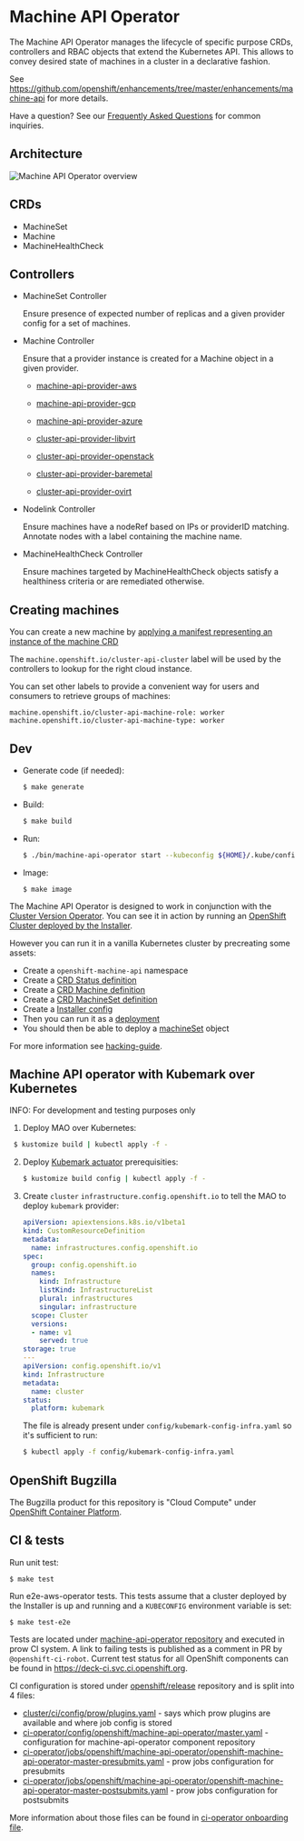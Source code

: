 # Machine API Operator

The Machine API Operator manages the lifecycle of specific purpose CRDs, controllers and RBAC objects that extend the Kubernetes API.
This allows to convey desired state of machines in a cluster in a declarative fashion.

See https://github.com/openshift/enhancements/tree/master/enhancements/machine-api for more details.

Have a question? See our [Frequently Asked Questions](FAQ.md) for common inquiries.

## Architecture

![Machine API Operator overview](machine-api-operator.png)

## CRDs

- MachineSet
- Machine
- MachineHealthCheck

## Controllers

- MachineSet Controller

  Ensure presence of expected number of replicas and a given provider config for a set of machines.

- Machine Controller

  Ensure that a provider instance is created for a Machine object in a given provider.

  - [machine-api-provider-aws](https://github.com/openshift/machine-api-provider-aws)

  - [machine-api-provider-gcp](https://github.com/openshift/machine-api-provider-gcp)

  - [machine-api-provider-azure](https://github.com/openshift/machine-api-provider-azure)

  - [cluster-api-provider-libvirt](https://github.com/openshift/cluster-api-provider-libvirt)

  - [cluster-api-provider-openstack](https://github.com/openshift/cluster-api-provider-openstack)

  - [cluster-api-provider-baremetal](https://github.com/openshift/cluster-api-provider-baremetal)

  - [cluster-api-provider-ovirt](https://github.com/openshift/cluster-api-provider-ovirt)

- Nodelink Controller

  Ensure machines have a nodeRef based on IPs or providerID matching.
  Annotate nodes with a label containing the machine name.

- MachineHealthCheck Controller

  Ensure machines targeted by MachineHealthCheck objects satisfy a healthiness criteria or are remediated otherwise.

## Creating machines

You can create a new machine by [applying a manifest representing an instance of the machine CRD](docs/examples/machine.yaml)

The `machine.openshift.io/cluster-api-cluster` label will be used by the controllers to lookup for the right cloud instance.

You can set other labels to provide a convenient way for users and consumers to retrieve groups of machines:
```
machine.openshift.io/cluster-api-machine-role: worker
machine.openshift.io/cluster-api-machine-type: worker
```

## Dev

- Generate code (if needed):

  ```sh
  $ make generate
  ```

- Build:

  ```sh
  $ make build
  ```

- Run:

  ```sh
  $ ./bin/machine-api-operator start --kubeconfig ${HOME}/.kube/config --images-json=pkg/operator/fixtures/images.json
  ```

- Image:

  ```
  $ make image
  ```

The Machine API Operator is designed to work in conjunction with the [Cluster Version Operator](https://github.com/openshift/cluster-version-operator).
You can see it in action by running an [OpenShift Cluster deployed by the Installer](https://github.com/openshift/installer).

However you can run it in a vanilla Kubernetes cluster by precreating some assets:

- Create a `openshift-machine-api` namespace
- Create a [CRD Status definition](config/0000_00_cluster-version-operator_01_clusteroperator.crd.yaml)
- Create a [CRD Machine definition](install/0000_30_machine-api-operator_02_machine.crd.yaml)
- Create a [CRD MachineSet definition](install/0000_30_machine-api-operator_03_machineset.crd.yaml)
- Create a [Installer config](config/kubemark-config-infra.yaml)
- Then you can run it as a [deployment](install/0000_30_machine-api-operator_11_deployment.yaml)
- You should then be able to deploy a [machineSet](config/machineset.yaml) object

For more information see [hacking-guide](docs/dev/hacking-guide.md).

## Machine API operator with Kubemark over Kubernetes

INFO: For development and testing purposes only

1. Deploy MAO over Kubernetes:
  ```sh
   $ kustomize build | kubectl apply -f -
   ```

2. Deploy [Kubemark actuator](https://github.com/openshift/cluster-api-provider-kubemark) prerequisities:
   ```sh
   $ kustomize build config | kubectl apply -f -
   ```

3. Create `cluster` `infrastructure.config.openshift.io` to tell the MAO to deploy `kubemark` provider:
   ```yaml
   apiVersion: apiextensions.k8s.io/v1beta1
   kind: CustomResourceDefinition
   metadata:
     name: infrastructures.config.openshift.io
   spec:
     group: config.openshift.io
     names:
       kind: Infrastructure
       listKind: InfrastructureList
       plural: infrastructures
       singular: infrastructure
     scope: Cluster
     versions:
     - name: v1
       served: true
   storage: true
   ---
   apiVersion: config.openshift.io/v1
   kind: Infrastructure
   metadata:
     name: cluster
   status:
     platform: kubemark
   ```

   The file is already present under `config/kubemark-config-infra.yaml` so it's sufficient to run:
   ```sh
   $ kubectl apply -f config/kubemark-config-infra.yaml
   ```

## OpenShift Bugzilla

The Bugzilla product for this repository is "Cloud Compute" under [OpenShift Container Platform](https://bugzilla.redhat.com/enter_bug.cgi?product=OpenShift%20Container%20Platform).

## CI & tests

Run unit test:

```
$ make test
```

Run e2e-aws-operator tests. This tests assume that a cluster deployed by the Installer is up and running and a ```KUBECONFIG``` environment variable is set:

```
$ make test-e2e
```

Tests are located under [machine-api-operator repository][1] and executed in prow CI system. A link to failing tests is published as a comment in PR by `@openshift-ci-robot`. Current test status for all OpenShift components can be found in https://deck-ci.svc.ci.openshift.org.

CI configuration is stored under [openshift/release][2] repository and is split into 4 files:
  - [cluster/ci/config/prow/plugins.yaml][3] - says which prow plugins are available and where job config is stored
  - [ci-operator/config/openshift/machine-api-operator/master.yaml][4] - configuration for machine-api-operator component repository
  - [ci-operator/jobs/openshift/machine-api-operator/openshift-machine-api-operator-master-presubmits.yaml][5] - prow jobs configuration for presubmits
  - [ci-operator/jobs/openshift/machine-api-operator/openshift-machine-api-operator-master-postsubmits.yaml][6] - prow jobs configuration for postsubmits

More information about those files can be found in [ci-operator onboarding file][7].

[1]: https://github.com/openshift/machine-api-operator
[2]: https://github.com/openshift/release
[3]: https://github.com/openshift/release/blob/master/cluster/ci/config/prow/plugins.yaml
[4]: https://github.com/openshift/release/blob/master/ci-operator/config/openshift/machine-api-operator/openshift-machine-api-operator-master.yaml
[5]: https://github.com/openshift/release/blob/master/ci-operator/jobs/openshift/machine-api-operator/openshift-machine-api-operator-master-presubmits.yaml
[6]: https://github.com/openshift/release/blob/master/ci-operator/jobs/openshift/machine-api-operator/openshift-machine-api-operator-master-postsubmits.yaml
[7]: https://github.com/openshift/ci-operator/blob/master/ONBOARD.md
